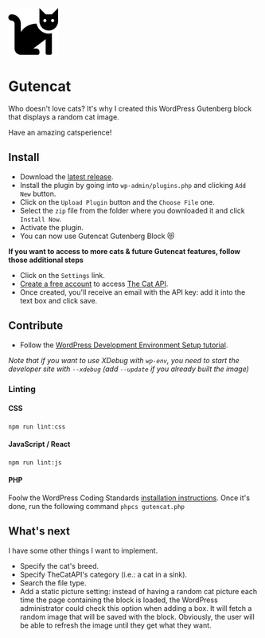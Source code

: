 ![a black cat sitting](img/logo.svg)

# Gutencat
Who doesn't love cats? It's why I created this WordPress Gutenberg block that displays a random cat image.

Have an amazing catsperience!

## Install
- Download the [latest release](https://github.com/fharper/gutencat/releases).
- Install the plugin by going into `wp-admin/plugins.php` and clicking `Add New` button.
- Click on the `Upload Plugin` button and the `Choose File` one.
- Select the `zip` file from the folder where you downloaded it and click `Install Now`.
- Activate the plugin.
- You can now use Gutencat Gutenberg Block 😻

**If you want to access to more cats & future Gutencat features, follow those additional steps**
- Click on the `Settings` link.
- [Create a free account](https://thecatapi.com/signup) to access [The Cat API](https://thecatapi.com/).
- Once created, you'll receive an email with the API key: add it into the text box and click save.


## Contribute
- Follow the [WordPress Development Environment Setup tutorial](https://developer.wordpress.org/block-editor/handbook/tutorials/devenv/).

*Note that if you want to use XDebug with `wp-env`, you need to start the developer site with `--xdebug` (add `--update` if you already built the image)*

### Linting
#### CSS
`npm run lint:css`

#### JavaScript / React
`npm run lint:js`

#### PHP
Foolw the WordPress Coding Standards [installation instructions](https://github.com/WordPress/WordPress-Coding-Standards#installation). Once it's done, run the following command
`phpcs gutencat.php`

## What's next
I have some other things I want to implement.
- Specify the cat's breed.
- Specify TheCatAPI's category (i.e.: a cat in a sink).
- Search the file type.
- Add a static picture setting: instead of having a random cat picture each time the page containing the block is loaded, the WordPress administrator could check this option when adding a box. It will fetch a random image that will be saved with the block. Obviously, the user will be able to refresh the image until they get what they want.
